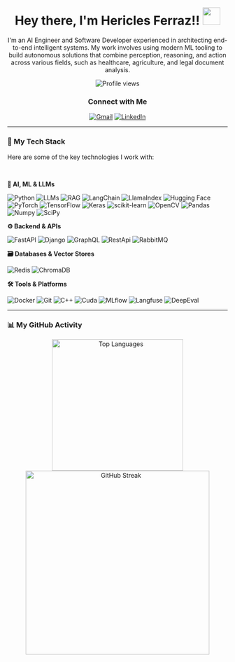 <h1 align="center">Hey there, I'm Hericles Ferraz!! <img src="https://media.giphy.com/media/3ohc1a0nE5CcRTLdeg/giphy.gif" width="40" height="40"></h1>

<p align="center">
 I'm an AI Engineer and Software Developer experienced in architecting end-to-end intelligent systems. My work involves using modern ML tooling to build autonomous solutions that combine perception, reasoning, and action across various fields, such as healthcare, agriculture, and legal document analysis.
</p>

<p align="center">
  <img src="https://komarev.com/ghpvc/?username=hericlesferraz&style=flat-square&color=blue" alt="Profile views"/>
</p>

<h3 align="center">Connect with Me</h3>
<p align="center">
  <a href="mailto:hericlesferraz@gmail.com"><img src="https://img.shields.io/badge/Gmail-D14836?style=for-the-badge&logo=gmail&logoColor=white" alt="Gmail"></a>
  <a href="https://www.linkedin.com/in/hericles-ferraz/"><img src="https://img.shields.io/badge/LinkedIn-0077B5?style=for-the-badge&logo=linkedin&logoColor=white" alt="LinkedIn"></a>
</p>

---

### 🚀 My Tech Stack

Here are some of the key technologies I work with:

<br/>

**🤖 AI, ML & LLMs**
<p>
    <img src="https://img.shields.io/badge/Python-3776AB?style=for-the-badge&logo=python&logoColor=white" alt="Python">
    <img src="https://img.shields.io/badge/LLMs-F7931E?style=for-the-badge&logo=ollama&logoColor=white" alt="LLMs">
    <img src="https://img.shields.io/badge/RAG-blue?style=for-the-badge" alt="RAG">
    <img src="https://img.shields.io/badge/LangChain-8A2BE2?style=for-the-badge" alt="LangChain">
    <img src="https://img.shields.io/badge/LlamaIndex-4B0082?style=for-the-badge" alt="LlamaIndex">
    <img src="https://img.shields.io/badge/Hugging%20Face-FFD21E?style=for-the-badge&logo=huggingface&logoColor=black" alt="Hugging Face">
    <img src="https://img.shields.io/badge/PyTorch-EE4C2C?style=for-the-badge&logo=pytorch&logoColor=white" alt="PyTorch">
    <img src="https://img.shields.io/badge/TensorFlow-FF6F00?style=for-the-badge&logo=tensorflow&logoColor=white" alt="TensorFlow">
    <img src="https://img.shields.io/badge/Keras-D00000?style=for-the-badge&logo=keras&logoColor=white" alt="Keras">
    <img src="https://img.shields.io/badge/scikit--learn-F7931E?style=for-the-badge&logo=scikit-learn&logoColor=white" alt="scikit-learn">
    <img src="https://img.shields.io/badge/OpenCV-5C3EE8?style=for-the-badge&logo=opencv&logoColor=white" alt="OpenCV">
    <img src="https://img.shields.io/badge/Pandas-150458?style=for-the-badge&logo=pandas&logoColor=white" alt="Pandas">
    <img src="https://img.shields.io/badge/Numpy-013243?style=for-the-badge&logo=numpy&logoColor=white" alt="Numpy">
    <img src="https://img.shields.io/badge/SciPy-85D2FF?style=for-the-badge&logo=scipy&logoColor=black" alt="SciPy">
</p>

**⚙️ Backend & APIs**
<p>
    <img src="https://img.shields.io/badge/FastAPI-009688?style=for-the-badge&logo=fastapi&logoColor=white" alt="FastAPI">
    <img src="https://img.shields.io/badge/Django-092E20?style=for-the-badge&logo=django&logoColor=white" alt="Django">
    <img src="https://img.shields.io/badge/GraphQL-E10098?style=for-the-badge&logo=graphql&logoColor=white" alt="GraphQL">
    <img src="https://img.shields.io/badge/RestApi-a55eea?style=for-the-badge" alt="RestApi">
    <img src="https://img.shields.io/badge/RabbitMQ-FF6600?style=for-the-badge&logo=rabbitmq&logoColor=white" alt="RabbitMQ">
</p>

**🗃️ Databases & Vector Stores**
<p>
    <img src="https://img.shields.io/badge/Redis-DC382D?style=for-the-badge&logo=redis&logoColor=white" alt="Redis">
    <img src="https://img.shields.io/badge/ChromaDB-5B3AAB?style=for-the-badge" alt="ChromaDB">
</p>

**🛠️ Tools & Platforms**
<p>
    <img src="https://img.shields.io/badge/Docker-2496ED?style=for-the-badge&logo=docker&logoColor=white" alt="Docker">
    <img src="https://img.shields.io/badge/Git-F05032?style=for-the-badge&logo=git&logoColor=white" alt="Git">
    <img src="https://img.shields.io/badge/C++-00599C?style=for-the-badge&logo=cplusplus&logoColor=white" alt="C++">
    <img src="https://img.shields.io/badge/Cuda-76B900?style=for-the-badge&logo=nvidia&logoColor=white" alt="Cuda">
    <img src="https://img.shields.io/badge/MLflow-0194E2?style=for-the-badge&logo=mlflow&logoColor=white" alt="MLflow">
    <img src="https://img.shields.io/badge/Langfuse-fde047?style=for-the-badge&logoColor=black" alt="Langfuse">
    <img src="https://img.shields.io/badge/DeepEval-8A2BE2?style=for-the-badge" alt="DeepEval">
</p>

---

### 📊 My GitHub Activity
<p align="center">
  <img width="300" src="https://github-readme-stats.vercel.app/api/top-langs?username=hericlesferraz&show_icons=true&locale=en&layout=compact&theme=tokyonight&hide_border=true" alt="Top Languages">
  <img width="420" src="https://github-readme-streak-stats.herokuapp.com/?user=hericlesferraz&theme=tokyonight&hide_border=true&fire=FF801F&currStreakNum=FFBE69&currStreakLabel=FFBE69" alt="GitHub Streak">
</p>
